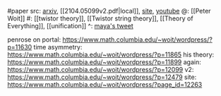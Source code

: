 #paper 
src: [arxiv](https://arxiv.org/abs/2104.05099), [[2104.05099v2.pdf|local]], [site](https://www.math.columbia.edu/~woit/wordpress/?page_id=12263), [youtube](https://www.youtube.com/watch?v=wNK_JxK0s9E) 
@: [[Peter Woit]] 
#: [[twistor theory]], [[Twistor string theory]], [[Theory of Everything]], [[unification]] 
^: [maya's tweet](https://x.com/cosmicfibretion/status/1767926457953657049?s=20) 

penrose on portal: https://www.math.columbia.edu/~woit/wordpress/?p=11630
time asymmetry: https://www.math.columbia.edu/~woit/wordpress/?p=11865
his theory: https://www.math.columbia.edu/~woit/wordpress/?p=11899
again: https://www.math.columbia.edu/~woit/wordpress/?p=12099
v2: https://www.math.columbia.edu/~woit/wordpress/?p=12479
site: https://www.math.columbia.edu/~woit/wordpress/?page_id=12263


